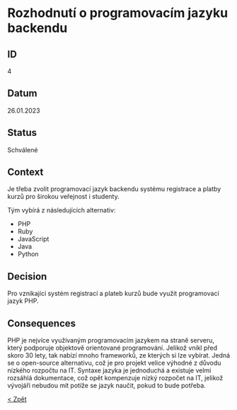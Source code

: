 # Rozhodnutí o programovacím jazyku backendu

## ID
4

## Datum
26.01.2023

## Status
Schválené

## Context
Je třeba zvolit programovací jazyk backendu systému registrace a platby kurzů pro širokou veřejnost i studenty.

Tým vybírá z následujících alternativ:
- PHP
- Ruby 
- JavaScript
- Java
- Python

## Decision
Pro vznikající systém registrací a plateb kurzů bude využit programovací jazyk PHP.

## Consequences
PHP je nejvíce využívaným programovacím jazykem na straně serveru, který podporuje objektově orientované programování. Jelikož vnikl před skoro 30 lety,
tak nabízí mnoho frameworků, ze kterých si lze vybírat. Jedná se o open-source alternativu, což je pro projekt velice výhodné z důvodu nízkého rozpočtu
na IT. Syntaxe jazyka je jednoduchá a existuje velmi rozsáhlá dokumentace, což opět kompenzuje nízký rozpočet na IT, jelikož vývojáři nebudou mít
potíže se jazyk naučit, pokud to bude potřeba.

[< Zpět](../ "Zpět do adresáře Monolit")
